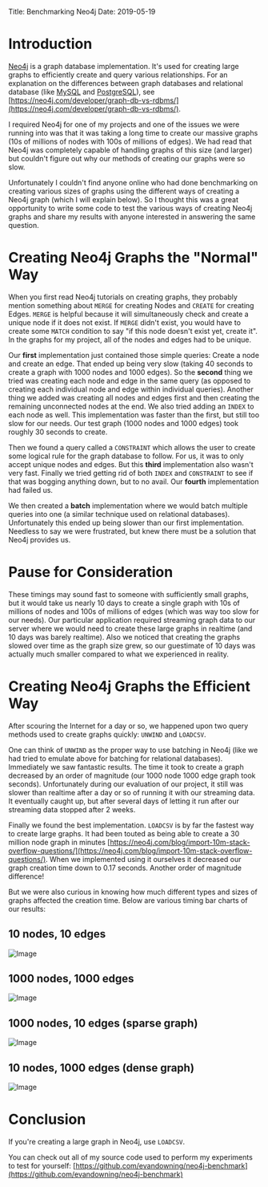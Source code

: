 Title: Benchmarking Neo4j
Date: 2019-05-19

# Introduction

[Neo4j](https://neo4j.com/) is a graph database implementation. It's used for creating large
graphs to efficiently create and query various relationships. For an explanation on the differences
between graph databases and relational database (like [MySQL](https://www.mysql.com/) and [PostgreSQL](https://www.postgresql.org/)),
see [https://neo4j.com/developer/graph-db-vs-rdbms/](https://neo4j.com/developer/graph-db-vs-rdbms/).

I required Neo4j for one of my projects and one of the issues we were running into was that it
was taking a long time to create our massive graphs (10s of millions of nodes with 100s of millions
of edges). We had read that Neo4j was completely capable of handling graphs of this size (and larger)
but couldn't figure out why our methods of creating our graphs were so slow.

Unfortunately I couldn't find anyone online who had done benchmarking on creating various sizes
of graphs using the different ways of creating a Neo4j graph (which I will explain below). So I thought
this was a great opportunity to write some code to test the various ways of creating Neo4j graphs
and share my results with anyone interested in answering the same question.

# Creating Neo4j Graphs the "Normal" Way

When you first read Neo4j tutorials on creating graphs, they probably mention
something about `MERGE` for creating Nodes and `CREATE` for creating Edges.
`MERGE` is helpful because it will simultaneously check and create a unique node
if it does not exist. If `MERGE` didn't exist, you would have to create some `MATCH`
condition to say "if this node doesn't exist yet, create it". In the graphs for my
project, all of the nodes and edges had to be unique.

Our **first** implementation just contained those simple queries: Create a node
and create an edge. That ended up being very slow (taking 40 seconds to create a graph
with 1000 nodes and 1000 edges). So the **second** thing we tried
was creating each node and edge in the same query (as opposed to creating each
individual node and edge within individual queries). Another thing we added
was creating all nodes and edges first and then creating the remaining unconnected
nodes at the end. We also tried adding an `INDEX` to each node as well.
This implementation was faster than the first, but still too slow for our needs.
Our test graph (1000 nodes and 1000 edges) took roughly 30 seconds to create.

Then we found a query called a `CONSTRAINT` which allows the user to create some
logical rule for the graph database to follow. For us, it was to only accept
unique nodes and edges. But this **third** implementation also wasn't very fast.
Finally we tried getting rid of both `INDEX` and `CONSTRAINT` to see if that
was bogging anything down, but to no avail. Our **fourth** implementation had
failed us.

We then created a **batch** implementation where we would batch multiple queries
into one (a similar technique used on relational databases). Unfortunately
this ended up being slower than our first implementation. Needless to say we
were frustrated, but knew there must be a solution that Neo4j provides us.

# Pause for Consideration

These timings may sound fast to someone with sufficiently small graphs, but it would take
us nearly 10 days to create a single graph with 10s of millions of nodes
and 100s of millions of edges (which was way too slow for our needs). Our
particular application required streaming graph data to our server where we
would need to create these large graphs in realtime (and 10 days was barely
realtime). Also we noticed that creating the graphs slowed over time as the
graph size grew, so our guestimate of 10 days was actually much smaller compared
to what we experienced in reality.

# Creating Neo4j Graphs the Efficient Way

After scouring the Internet for a day or so, we happened upon two
query methods used to create graphs quickly: `UNWIND` and `LOADCSV`.

One can think of `UNWIND` as the proper way to use batching in Neo4j
(like we had tried to emulate above for batching for relational databases).
Immediately we saw fantastic results. The time it took to create a graph
decreased by an order of magnitude (our 1000 node 1000 edge graph took
seconds). Unfortunately during our evaluation of our project, it still
was slower than realtime after a day or so of running it with our streaming
data. It eventually caught up, but after several days of letting it run
after our streaming data stopped after 2 weeks.

Finally we found the best implementation. `LOADCSV` is by far the
fastest way to create large graphs. It had been touted as being able
to create a 30 million node graph in minutes [https://neo4j.com/blog/import-10m-stack-overflow-questions/](https://neo4j.com/blog/import-10m-stack-overflow-questions/).
When we implemented using it ourselves it decreased our graph creation
time down to 0.17 seconds. Another order of magnitude difference!

But we were also curious in knowing how much different types and
sizes of graphs affected the creation time. Below are various
timing bar charts of our results:

## 10 nodes, 10 edges
![Image](/image/coding-fun/neo4j_fig/10x10.png)

## 1000 nodes, 1000 edges
![Image](/image/coding-fun/neo4j_fig/1000x1000.png)

## 1000 nodes, 10 edges (sparse graph)
![Image](/image/coding-fun/neo4j_fig/1000x10.png)

## 10 nodes, 1000 edges (dense graph)
![Image](/image/coding-fun/neo4j_fig/10x1000.png)

# Conclusion

If you're creating a large graph in Neo4j, use `LOADCSV`.

You can check out all of my source code used to perform my experiments to test for yourself:
[https://github.com/evandowning/neo4j-benchmark](https://github.com/evandowning/neo4j-benchmark)
